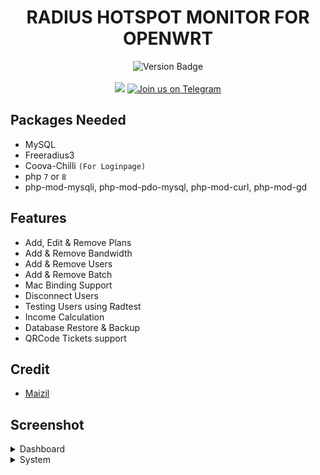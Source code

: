 <h1 align="center">
  RADIUS HOTSPOT MONITOR FOR OPENWRT
</h1>

<div align="center">
  <div><img src="https://img.shields.io/badge/Version-1.1-blue?style=for-the-badge" alt="Version Badge"></div></br>
  <a target="_blank" href="https://github.com/Maizil41/RadiusMonitor/releases"><img src="https://img.shields.io/github/downloads/Maizil41/RadiusMonitor/total?    label=Total%20Download&labelColor=blue&style=for-the-badge"></a>
   <a target="_blank" href="https://t.me/mutiara_wrt"><img src="https://img.shields.io/badge/Telegram-Join%20Us-blue?style=for-the-badge&logo=telegram" alt="Join us on Telegram"></a>

</div>

Packages Needed
---

- MySQL
- Freeradius3
- Coova-Chilli `(For Loginpage)`
- php `7` or `8`
- php-mod-mysqli, php-mod-pdo-mysql, php-mod-curl, php-mod-gd

Features
---
- Add, Edit & Remove Plans
- Add & Remove Bandwidth
- Add & Remove Users
- Add & Remove Batch
- Mac Binding Support
- Disconnect Users
- Testing Users using Radtest
- Income Calculation
- Database Restore & Backup
- QRCode Tickets support

Credit
---
<ul>
  <li><a href="https://t.me/maizil41" target="_blank">Maizil</a></li>
</ul>

Screenshot
---
<details><summary>Dashboard</summary>
 <p>
  <img src="https://github.com/Maizil41/RadiusMonitor/blob/main/Capture1.PNG" alt="dashboard">
 </p>
</details>

<details><summary>System</summary>
 <p>
  <img src="https://github.com/Maizil41/RadiusMonitor/blob/main/Capture2.PNG" alt="system">
 </p>
</details>

